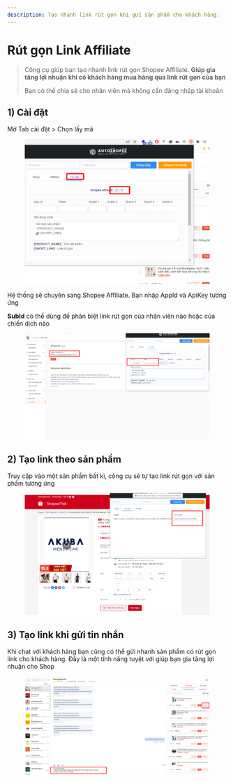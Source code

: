 ```yaml
---
description: Tạo nhanh link rút gọn khi gửi sản phẩm cho khách hàng.
---
```


# Rút gọn Link Affiliate

> Công cụ giúp bạn tạo nhanh link rút gọn Shopee Affiliate. **Giúp gia tăng lợi nhuận khi có khách hàng mua hàng qua link rút gọn của bạn**
>
> Bạn có thể chia sẻ cho nhân viên mà không cần đăng nhập tài khoản

## 1) Cài đặt

Mở Tab cài đặt > Chọn lấy mã

<figure><img src="../../.gitbook/assets/image (11) (2).png" alt=""><figcaption></figcaption></figure>

Hệ thống sẽ chuyên sang Shopee Affiliate. Bạn nhập AppId và ApiKey tương ứng

**SubId** có thể dùng để phân biệt link rút gọn của nhân viên nào hoặc của chiến dịch nào

<figure><img src="../../.gitbook/assets/image (2).png" alt=""><figcaption></figcaption></figure>

## 2) Tạo link theo sản phẩm

Truy cập vào một sản phẩm bất kì, công cụ sẽ tự tạo link rút gọn với sản phẩm tương ứng

<figure><img src="../../.gitbook/assets/image (2) (1).png" alt=""><figcaption></figcaption></figure>

## 3) Tạo link khi gửi tin nhắn

Khi chat với khách hàng bạn cũng có thể gửi nhanh sản phẩm có rút gọn link cho khách hàng. Đây là một tính năng tuyệt với giúp bạn gia tăng lợi nhuận cho Shop

<figure><img src="../../.gitbook/assets/image (6).png" alt=""><figcaption></figcaption></figure>

